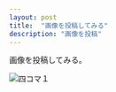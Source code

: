 ```yaml
---
layout: post
title:  "画像を投稿してみる"
description: "画像を投稿"
---
```


画像を投稿してみる。


![四コマ１]({{site.baseurl}}/images/yonkoma1.png)

